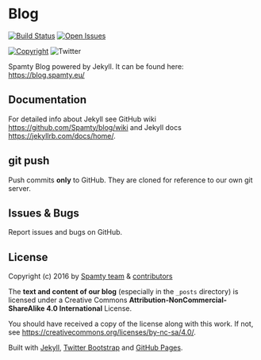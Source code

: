 # Blog

[![Build Status](https://travis-ci.org/Spamty/blog.svg?branch=gh-pages)](https://travis-ci.org/Spamty/blog)
[![Open Issues](https://img.shields.io/github/issues/spamty/blog.svg)](https://github.com/Spamty/blog/issues)

[![Copyright](https://img.shields.io/badge/license-CC_BY--NC--SA-blue.png)](https://github.com/Spamty/blog/blob/gh-pages/LICENSE.md)
![Twitter](https://img.shields.io/twitter/follow/Spamty.svg?style=social&label=Follow&maxAge=2592000)


Spamty Blog powered by Jekyll. It can be found here: <https://blog.spamty.eu/>

## Documentation

For detailed info about Jekyll see GitHub wiki <https://github.com/Spamty/blog/wiki> and Jekyll docs <https://jekyllrb.com/docs/home/>.

## git push

Push commits **only** to GitHub. They are cloned for reference to our own git server.

## Issues & Bugs

Report issues and bugs on GitHub.

## License

Copyright (c) 2016 by 
[Spamty team](https://github.com/Spamty) &
[contributors](https://github.com/Spamty/blog/graphs/contributors)

The **text and content of our blog** (especially in the `_posts` directory) 
is licensed under a Creative Commons 
**Attribution-NonCommercial-ShareAlike 4.0 International** License.

You should have received a copy of the license along with this
work. If not, see <https://creativecommons.org/licenses/by-nc-sa/4.0/>.


Built with 
[Jekyll](https://jekyllrb.com/), 
[Twitter Bootstrap](https://getbootstrap.com/) and 
[GitHub Pages](https://pages.github.com).
